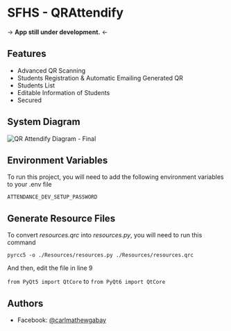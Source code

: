 **SFHS - QRAttendify**
=

→ **App still under development.** ←
## Features

- Advanced QR Scanning
- Students Registration & Automatic Emailing Generated QR
- Students List
- Editable Information of Students
- Secured
## System Diagram

![QR Attendify Diagram - Final](https://github.com/CarlM-69/QRAttendify/assets/73862565/cc6d7f92-7074-4d75-ab7e-b79eab95d05c)

## Environment Variables

To run this project, you will need to add the following environment variables to your .env file

`ATTENDANCE_DEV_SETUP_PASSWORD`
## Generate Resource Files

To convert *resources.qrc* into *resources.py*, you will need to run this command

`pyrcc5 -o ./Resources/resources.py ./Resources/resources.qrc`<br>

And then, edit the file in line 9<br>

`from PyQt5 import QtCore` to `from PyQt6 import QtCore`
## Authors

- Facebook: [@carlmathewgabay](https://www.facebook.com/carlmathewgabay)
